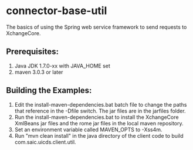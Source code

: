 connector-base-util
===================

The basics of using the Spring web service framework to send requests to XchangeCore.

Prerequisites:
--------------
1. Java JDK 1.7.0-xx with JAVA_HOME set
2. maven 3.0.3 or later


Building the Examples:
----------------------
1. Edit the install-maven-dependencies.bat batch file to change
   the paths that reference in the -Dfile switch. The jar files
   are in the jarfiles folder. 
2. Run the install-maven-dependencies.bat to install the XchangeCore
   XmlBeans jar files and the rome jar files in the local maven repository.
3. Set an environment variable called MAVEN_OPTS to -Xss4m.
4. Run "mvn clean install" in the java directory of the client code to
   build com.saic.uicds.client.util.

